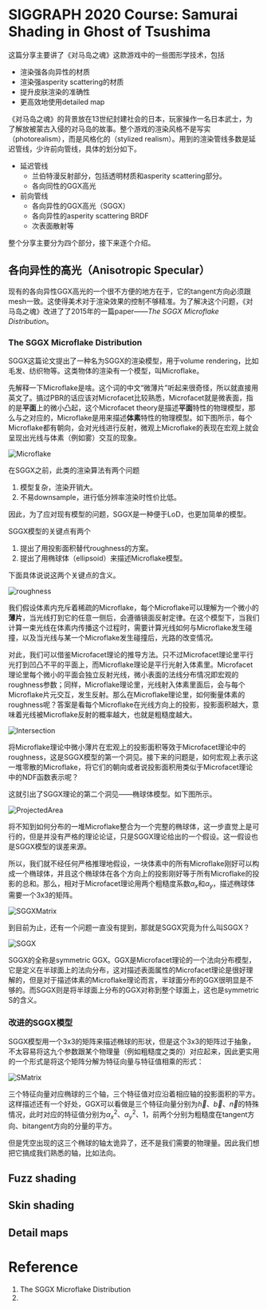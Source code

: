 # SIGGRAPH 2020 Course: Samurai Shading in Ghost of Tsushima
这篇分享主要讲了《对马岛之魂》这款游戏中的一些图形学技术，包括

- 渲染强各向异性的材质
- 渲染强asperity scattering的材质
- 提升皮肤渲染的准确性
- 更高效地使用detailed map

《对马岛之魂》的背景放在13世纪封建社会的日本，玩家操作一名日本武士，为了解放被蒙古入侵的对马岛的故事。整个游戏的渲染风格不是写实（photorealism），而是风格化的（stylized realism）。用到的渲染管线多数是延迟管线，少许前向管线，具体的划分如下。

- 延迟管线
  - 兰伯特漫反射部分，包括透明材质和asperity scattering部分。
  - 各向同性的GGX高光
- 前向管线
  - 各向异性的GGX高光（SGGX）
  - 各向异性的asperity scattering BRDF
  - 次表面散射等

整个分享主要分为四个部分，接下来逐个介绍。

## 各向异性的高光（Anisotropic Specular）
现有的各向异性GGX高光的一个很不方便的地方在于，它的tangent方向必须跟mesh一致。这使得美术对于渲染效果的控制不够精准。为了解决这个问题，《对马岛之魂》改进了了2015年的一篇paper——*The SGGX Microflake Distribution*。

### The SGGX Microflake Distribution
SGGX这篇论文提出了一种名为SGGX的渲染模型，用于volume rendering，比如毛发、纺织物等。这类物体的渲染有一个模型，叫Microflake。

先解释一下Microflake是啥。这个词的中文“微薄片”听起来很奇怪，所以就直接用英文了。搞过PBR的话应该对Microfacet比较熟悉，Microfacet就是微表面，指的是**平面**上的微小凸起，这个Microfacet theory是描述**平面**特性的物理模型，那么与之对应的，Microflake是用来描述**体素**特性的物理模型。如下图所示，每个Microflake都有朝向，会对光线进行反射，微观上Microflake的表现在宏观上就会呈现出光线与体素（例如雾）交互的现象。

![Microflake](./images/SIGCourse2020/microflake.png)

在SGGX之前，此类的渲染算法有两个问题

1. 模型复杂，渲染开销大。
2. 不易downsample，进行低分辨率渲染时性价比低。

因此，为了应对现有模型的问题，SGGX是一种便于LoD，也更加简单的模型。

SGGX模型的关键点有两个

1. 提出了用投影面积替代roughness的方案。
2. 提出了用椭球体（ellipsoid）来描述Microflake模型。

下面具体说说这两个关键点的含义。

![roughness](./images/SIGCourse2020/roughness.png)

我们假设体素内充斥着稀疏的Microflake，每个Microflake可以理解为一个微小的**薄片**，当光线打到它的任意一侧后，会遵循镜面反射定律。在这个模型下，当我们计算一束光线在体素内传播这个过程时，需要计算光线如何与Microflake发生碰撞，以及当光线与某一个Microflake发生碰撞后，光路的改变情况。

对此，我们可以借鉴Microfacet理论的推导方法。只不过Microfacet理论里平行光打到凹凸不平的平面上，而Microflake理论是平行光射入体素里。Microfacet理论里每个微小的平面会独立反射光线，微小表面的法线分布情况即宏观的roughness参数；同样，Microflake理论里，光线射入体素里面后，会与每个Microflake片元交互，发生反射。那么在Microflake理论里，如何衡量体素的roughness呢？答案是看每个Microflake在光线方向上的投影，投影面积越大，意味着光线被Microflake反射的概率越大，也就是粗糙度越大。

![Intersection](./images/SIGCourse2020/Intersection.png)

将Microflake理论中微小薄片在宏观上的投影面积等效于Microfacet理论中的roughness，这是SGGX模型的第一个洞见。接下来的问题是，如何宏观上表示这一堆零散的Microflake，将它们的朝向或者说投影面积用类似于Microfacet理论中的NDF函数表示呢？

这就引出了SGGX理论的第二个洞见——椭球体模型。如下图所示。

![ProjectedArea](./images/SIGCourse2020/ProjectedArea.png)

将不知到如何分布的一堆Microflake整合为一个完整的椭球体，这一步直觉上是可行的，但是并没有严格的理论论证，只是SGGX理论给出的一个假设。这一假设也是SGGX模型的误差来源。

所以，我们就不经任何严格推理地假设，一块体素中的所有Microflake刚好可以构成一个椭球体，并且这个椭球体在各个方向上的投影刚好等于所有Microflake的投影的总和。那么，相对于Microfacet理论用两个粗糙度系数$\alpha_x$和$\alpha_y$，描述椭球体需要一个3x3的矩阵。

![SGGXMatrix](./images/SIGCourse2020/SGGXMatrix.png)

到目前为止，还有一个问题一直没有提到，那就是SGGX究竟为什么叫SGGX？

![SGGX](./images/SIGCourse2020/SGGX.png)

SGGX的全称是symmetric GGX。GGX是Microfacet理论的一个法向分布模型，它是定义在半球面上的法向分布，这对描述表面属性的Microfacet理论是很好理解的，但是对于描述体素的Microflake理论而言，半球面分布的GGX很明显是不够的。而SGGX则是将半球面上分布的GGX对称到整个球面上，这也是symmetric S的含义。

### 改进的SGGX模型
SGGX模型用一个3x3的矩阵来描述椭球的形状，但是这个3x3的矩阵过于抽象，不太容易将这九个参数跟某个物理量（例如粗糙度之类的）对应起来，因此更实用的一个形式是将这个矩阵分解为特征向量与特征值相乘的形式：

![SMatrix](./images/SIGCourse2020/SMatrix.png)

三个特征向量对应椭球的三个轴，三个特征值对应沿着相应轴的投影面积的平方。这样描述还有一个好处，GGX可以看做是三个特征向量分别为$\vec{h}$、$\vec{b}$、$\vec{n}$的特殊情况，此时对应的特征值分别为$\alpha_x^2$、$\alpha_y^2$、$1$，前两个分别为粗糙度在tangent方向、bitangent方向的分量的平方。

但是凭空出现的这三个椭球的轴太诡异了，还不是我们需要的物理量。因此我们想把它搞成我们熟悉的轴，比如法向。

## Fuzz shading


## Skin shading


## Detail maps


# Reference
1. The SGGX Microflake Distribution
2. 
